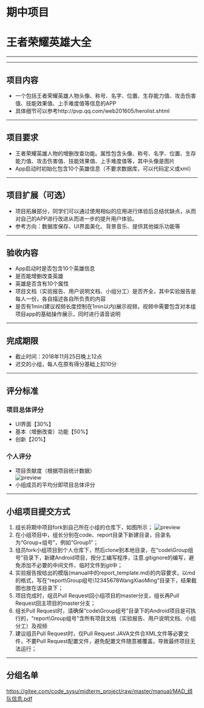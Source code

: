 # 期中项目
# 王者荣耀英雄大全

---  

---  

## 项目内容
* 一个包括王者荣耀英雄人物头像、称号、名字、位置、生存能力值、攻击伤害值、技能效果值、上手难度值等信息的APP
* 具体细节可以参考http://pvp.qq.com/web201605/herolist.shtml

---  

## 项目要求
* 王者荣耀英雄人物的增删改查功能。属性包含头像、称号、名字、位置、生存能力值、攻击伤害值、技能效果值、上手难度值等，其中头像是图片
* App启动时初始化包含10个英雄信息（不要求数据库，可以代码定义或xml）


---  

## 项目扩展（可选）
* 项目拓展部分，同学们可以通过使用相似的应用进行体验后总结优缺点，从而对自己的APP进行改进从而进一步的提升用户体验。
* 参考方向：数据库保存、UI界面美化、背景音乐、提供其他娱乐功能等

---  

## 验收内容
* App启动时是否包含10个英雄信息
* 是否能增删改查英雄
* 英雄是否含有10个属性
* 项目文档（实验报告、用户说明文档、小组分工）是否齐全，其中实验报告是每人一份，各自描述各自所负责的内容
* 是否有1min(建议视频长度控制在1min以内)展示视频，视频中需要包含对本组项目app的基础操作展示，同时进行语音说明

---  

## 完成期限
* 截止时间：2018年11月25日晚上12点
* 迟交的小组，每人在原有得分基础上扣10分

---  

## 评分标准
### 项目总体评分
* UI界面【30%】
* 基本（增删改查）功能【50%】
* 创新【20%】

### 个人评分
* 项目贡献度（根据项目统计数据）  
![preview](https://gitee.com/code_sysu/midterm_project/raw/master/manual/images/project_statistics.jpg)
* 小组成员的平均分即项目总体评分

---  

## 小组项目提交方式

1.  组长将期中项目fork到自己所在小组的仓库下，如图所示；
![preview](https://gitee.com/code_sysu/midterm_project/raw/master/manual/images/fork.jpg)
2.  在小组项目中，组长分别在code、report目录下新建目录，目录名为“Group+组号”，例如“Group1”；
3.  组员fork小组项目到个人仓库下，然后clone到本地目录，在“code\Group组号”目录下，新建Android项目，按分工编写程序，注意.gitignore的编写，避免添加不必要的中间文件、临时文件到git中；
4.  实验报告按给出的模版(manual中的report_template.md)的内容要求，以md的格式，写在“report\Group组号\12345678WangXiaoMing”目录下，结果截图也放在该目录下；
5.  项目完成时，组员Pull Request回小组项目的master分支，组长再Pull Request回主项目的master分支；
6.  组长Pull Request时，请确保“code\Group组号”目录下的Android项目是可执行的，“report\Group组号”含所有项目文档（实验报告、用户说明文档、小组分工）及视频
7.  建议组员Pull Request时，仅Pull Request JAVA文件合XML文件等必要文件，不要Pull Request配置文件，避免配置文件随意被覆盖，导致最终项目无法运行；

---  

## 分组名单
https://gitee.com/code_sysu/midterm_project/raw/master/manual/MAD_组队信息.pdf
